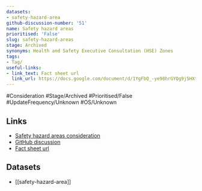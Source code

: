 ```yaml
---
datasets:
- safety-hazard-area
github-discussion-number: '51'
name: Safety hazard areas
prioritised: 'False'
slug: safety-hazard-areas
stage: Archived
synonyms: Health and Safety Executive Consultation (HSE) Zones
tags:
- Tag/
useful-links:
- link_text: Fact sheet url
  link_url: https://docs.google.com/document/d/1YgFbQ_-ye98hrGYQg9j5HXtPeVrr8Zcx_08NHAlWe6c/edit
---
```


#Consideration #Stage/Archived #Prioritised/False #UpdateFrequency/Unknown #OS/Unknown



## Links

* [Safety hazard areas consideration](https://design.planning.data.gov.uk/planning-consideration/safety-hazard-areas)
* [GitHub discussion](https://github.com/digital-land/data-standards-backlog/discussions/51)
* [Fact sheet url](https://docs.google.com/document/d/1YgFbQ_-ye98hrGYQg9j5HXtPeVrr8Zcx_08NHAlWe6c/edit)

## Datasets

* [[safety-hazard-area]]